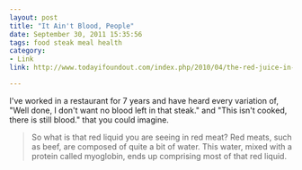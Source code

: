 ```yaml
---
layout: post
title: "It Ain't Blood, People"
date: September 30, 2011 15:35:56
tags: food steak meal health
category:
- Link
link: http://www.todayifoundout.com/index.php/2010/04/the-red-juice-in-raw-red-meat-is-not-blood/

---
```


I've worked in a restaurant for 7 years and have heard every variation of, "Well done, I don't want no blood left in that steak." and "This isn't cooked, there is still blood." that you could imagine.

>So what is that red liquid you are seeing in red meat?  Red meats, such as beef, are composed of quite a bit of water.  This water, mixed with a protein called myoglobin, ends up comprising most of that red liquid.


